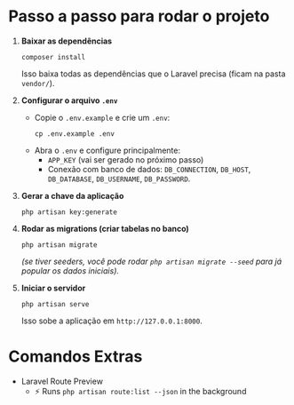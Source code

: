 # Passo a passo para rodar o projeto

1. **Baixar as dependências**

   <pre class="overflow-visible!" data-start="199" data-end="233"><div class="contain-inline-size rounded-2xl relative bg-token-sidebar-surface-primary"><div class="sticky top-9"><div class="absolute end-0 bottom-0 flex h-9 items-center pe-2"><div class="bg-token-bg-elevated-secondary text-token-text-secondary flex items-center gap-4 rounded-sm px-2 font-sans text-xs"></div></div></div><div class="overflow-y-auto p-4" dir="ltr"><code class="whitespace-pre! language-bash"><span><span>composer install
   </span></span></code></div></div></pre>

   Isso baixa todas as dependências que o Laravel precisa (ficam na pasta `vendor/`).
2. **Configurar o arquivo `.env`**

   * Copie o `.env.example` e crie um `.env`:
     <pre class="overflow-visible!" data-start="407" data-end="449"><div class="contain-inline-size rounded-2xl relative bg-token-sidebar-surface-primary"><div class="sticky top-9"><div class="absolute end-0 bottom-0 flex h-9 items-center pe-2"><div class="bg-token-bg-elevated-secondary text-token-text-secondary flex items-center gap-4 rounded-sm px-2 font-sans text-xs"></div></div></div><div class="overflow-y-auto p-4" dir="ltr"><code class="whitespace-pre! language-bash"><span><span>cp</span><span> .env.example .</span><span>env</span><span>
     </span></span></code></div></div></pre>
   * Abra o `.env` e configure principalmente:
     * `APP_KEY` (vai ser gerado no próximo passo)
     * Conexão com banco de dados: `DB_CONNECTION`, `DB_HOST`, `DB_DATABASE`, `DB_USERNAME`, `DB_PASSWORD`.
3. **Gerar a chave da aplicação**

   <pre class="overflow-visible!" data-start="694" data-end="736"><div class="contain-inline-size rounded-2xl relative bg-token-sidebar-surface-primary"><div class="sticky top-9"><div class="absolute end-0 bottom-0 flex h-9 items-center pe-2"><div class="bg-token-bg-elevated-secondary text-token-text-secondary flex items-center gap-4 rounded-sm px-2 font-sans text-xs"></div></div></div><div class="overflow-y-auto p-4" dir="ltr"><code class="whitespace-pre! language-bash"><span><span>php artisan key:generate
   </span></span></code></div></div></pre>
4. **Rodar as migrations (criar tabelas no banco)**

   <pre class="overflow-visible!" data-start="793" data-end="830"><div class="contain-inline-size rounded-2xl relative bg-token-sidebar-surface-primary"><div class="sticky top-9"><div class="absolute end-0 bottom-0 flex h-9 items-center pe-2"><div class="bg-token-bg-elevated-secondary text-token-text-secondary flex items-center gap-4 rounded-sm px-2 font-sans text-xs"></div></div></div><div class="overflow-y-auto p-4" dir="ltr"><code class="whitespace-pre! language-bash"><span><span>php artisan migrate
   </span></span></code></div></div></pre>

   *(se tiver seeders, você pode rodar `php artisan migrate --seed` para já popular os dados iniciais).*
5. **Iniciar o servidor**

   <pre class="overflow-visible!" data-start="966" data-end="1001"><div class="contain-inline-size rounded-2xl relative bg-token-sidebar-surface-primary"><div class="sticky top-9"><div class="absolute end-0 bottom-0 flex h-9 items-center pe-2"><div class="bg-token-bg-elevated-secondary text-token-text-secondary flex items-center gap-4 rounded-sm px-2 font-sans text-xs"></div></div></div><div class="overflow-y-auto p-4" dir="ltr"><code class="whitespace-pre! language-bash"><span><span>php artisan serve
   </span></span></code></div></div></pre>

   Isso sobe a aplicação em `http://127.0.0.1:8000`.

# Comandos Extras

- Laravel Route Preview
  - ⚡ Runs `php artisan route:list --json` in the background

